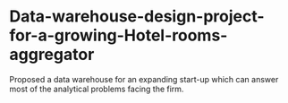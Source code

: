 # Data-warehouse-design-project-for-a-growing-Hotel-rooms-aggregator
Proposed a data warehouse for an expanding start-up which can answer most of the analytical problems facing the firm.
